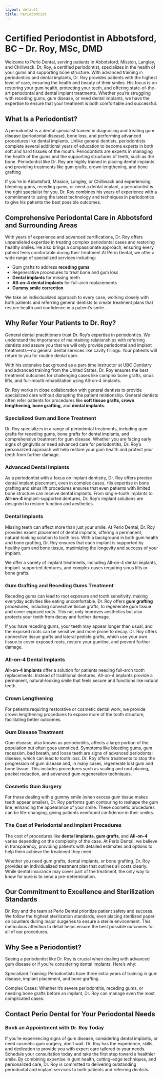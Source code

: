 ```yaml
---
layout: default
title: Periodontist
---
```


<h1>Certified Periodontist in Abbotsford, BC – Dr. Roy, MSc, DMD</h1>
<p>Welcome to Perio Dental, serving patients in Abbotsford, Mission, Langley, and Chilliwack. Dr. Roy, a certified periodontist, specializes in the health of your gums and supporting bone structure. With advanced training in periodontics and dental implants, Dr. Roy provides patients with the highest level of care, ensuring the health and beauty of their smiles. His focus is on restoring your gum health, protecting your teeth, and offering state-of-the-art periodontal and dental implant treatments. Whether you’re struggling with receding gums, gum disease, or need dental implants, we have the expertise to ensure that your treatment is both comfortable and successful.</p>

<h2>What Is a Periodontist?</h2>
<p>A periodontist is a dental specialist trained in diagnosing and treating gum disease (periodontal disease), bone loss, and performing advanced procedures like dental implants. Unlike general dentists, periodontists complete several additional years of education to become experts in both soft and hard tissues of the mouth. Periodontists are experts in managing the health of the gums and the supporting structures of teeth, such as the bone. Periodontist like Dr. Roy are highly trained in placing dental implants and providing treatments like gum grafts, crown lengthening, and bone grafting</p>

<p>If you're in Abbotsford, Mission, Langley, or Chilliwack and experiencing bleeding gums, receding gums, or need a dental implant, a periodontist is the right specialist for you. Dr. Roy combines his years of experience with a commitment to using the latest technology and techniques in periodontics to give his patients the best possible outcomes.</p>

<h2>Comprehensive Periodontal Care in Abbotsford and Surrounding Areas</h2>
<p>With years of experience and advanced certifications, Dr. Roy offers unparalleled expertise in treating complex periodontal cases and restoring healthy smiles. He also brings a compassionate approach, ensuring every patient feels comfortable during their treatment.At Perio Dental, we offer a wide range of specialized services including:</p>
<ul>
    <li>Gum grafts to address <strong>receding gums</strong></li>
    <li>Regenerative procedures to treat bone and gum loss</li>
    <li><strong>Dental implants</strong> for missing teeth</li>
    <li><strong>All-on-4 dental implants</strong> for full-arch replacements</li>
    <li><strong>Gummy smile correction</strong></li>
</ul>
<p>We take an individualized approach to every case, working closely with both patients and referring general dentists to create treatment plans that restore health and confidence in a patient’s smile.</p>

<h2>Why Refer Your Patients to Dr. Roy?</h2>
<p>General dental practitioners trust Dr. Roy’s expertise in periodontics. We understand the importance of maintaining relationships with referring dentists and assure you that we will only provide periodontal and implant treatments—no general dental services like cavity fillings. Your patients will return to you for routine dental care.</p>
<p>With his extensive background as a part-time instructor at UBC Dentistry and advanced training from the United States, Dr. Roy ensures the best treatment outcomes for challenging cases like complex bone grafts, sinus lifts, and full-mouth rehabilitation using All-on-4 implants.</p>
<p>Dr. Roy works in close collaboration with general dentists to provide specialized care without disrupting the patient relationship. General dentists often refer patients for procedures like <strong>soft tissue grafts, crown lengthening, bone grafting,</strong> and <strong>dental implants</strong>.</p>
<h3>Specialized Gum and Bone Treatment</h3>
<p>Dr. Roy specializes in a range of periodontal treatments, including gum grafts for receding gums, bone grafts for dental implants, and comprehensive treatment for gum disease. Whether you are facing early signs of gingivitis or need advanced care for periodontitis, Dr. Roy’s personalized approach will help restore your gum health and protect your teeth from further damage.</p>
<h3>Advanced Dental Implants</h3>
<p>As a periodontist with a focus on implant dentistry, Dr. Roy offers precise dental implant placement, even in complex cases. His expertise in bone grafting and sinus lift procedures ensures that even patients with limited bone structure can receive dental implants. From single-tooth implants to <strong>All-on-4</strong> implant-supported dentures, Dr. Roy’s implant solutions are designed to restore function and aesthetics.</p>

 <h3>Dental Implants</h3>
<p>Missing teeth can affect more than just your smile. At Perio Dental, Dr. Roy provides expert placement of dental implants, offering a permanent, natural-looking solution to tooth loss. With a background in both gum health and bone grafting, Dr. Roy ensures that each implant is supported by healthy gum and bone tissue, maximizing the longevity and success of your implant.</p>

<p>We offer a variety of implant treatments, including All-on-4 dental implants, implant-supported dentures, and complex cases requiring sinus lifts or bone grafts.</p>

<h3>Gum Grafting and Receding Gums Treatment</h3>
<p>Receding gums can lead to root exposure and tooth sensitivity, making everyday activities like eating uncomfortable. Dr. Roy offers <strong>gum grafting</strong> procedures, including connective tissue grafts, to regenerate gum tissue and cover exposed roots. This not only improves aesthetics but also protects your teeth from decay and further damage.</p>
<p>If you have receding gums, your teeth may appear longer than usual, and the exposed roots can be sensitive and more prone to decay. Dr. Roy offers connective tissue grafts and lateral pedicle grafts, which use your own tissue to cover exposed roots, restore your gumline, and prevent further damage.</p>


<h3>All-on-4 Dental Implants</h3>
<p><strong>All-on-4 implants</strong> offer a solution for patients needing full-arch tooth replacements. Instead of traditional dentures, All-on-4 implants provide a permanent, natural-looking smile that feels secure and functions like natural teeth.</p>
<h3>Crown Lengthening</h3>
<p>For patients requiring restorative or cosmetic dental work, we provide crown lengthening procedures to expose more of the tooth structure, facilitating better outcomes.</p>
<h3>Gum Disease Treatment</h3>
<p>Gum disease, also known as periodontitis, affects a large portion of the population but often goes unnoticed. Symptoms like bleeding gums, gum recession, bad breath, and loose teeth are signs of advanced periodontal disease, which can lead to tooth loss. Dr. Roy offers treatments to stop the progression of gum disease and, in many cases, regenerate lost gum and bone tissue. This includes procedures such as scaling and root planing, pocket reduction, and advanced gum regeneration techniques.</p>
<h3>Cosmetic Gum Surgery</h3>
<p>For those dealing with a gummy smile (when excess gum tissue makes teeth appear smaller), Dr. Roy performs gum contouring to reshape the gum line, enhancing the appearance of your smile. These cosmetic procedures can be life-changing, giving patients newfound confidence in their smiles.</p>
<h3>The Cost of Periodontal and Implant Procedures</h3>
<p>The cost of procedures like <strong>dental implants</strong>, <strong>gum grafts</strong>, and <strong>All-on-4</strong> varies depending on the complexity of the case. At Perio Dental, we believe in transparency, providing patients with detailed estimates and options to help them achieve the treatment they need.</p>
<p>Whether you need gum grafts, dental implants, or bone grafting, Dr. Roy provides an individualized treatment plan that outlines all costs clearly. While dental insurance may cover part of the treatment, the only way to know for sure is to send a pre-determination.</p>

<h2>Our Commitment to Excellence and Sterilization Standards</h2>
<p>Dr. Roy and the team at Perio Dental prioritize patient safety and success. We follow the highest sterilization standards, even placing sterilized paper on counters during major surgeries to ensure a sterile environment. This meticulous attention to detail helps ensure the best possible outcomes for all of our procedures.</p>
<h2>Why See a Periodontist?</h2>
<p>Seeing a periodontist like Dr. Roy is crucial when dealing with advanced gum disease or if you’re considering dental implants. Here’s why:</p>

<p>Specialized Training: Periodontists have three extra years of training in gum disease, implant placement, and bone grafting.</p>
<p>Complex Cases: Whether it’s severe periodontitis, receding gums, or needing bone grafts before an implant, Dr. Roy can manage even the most complicated cases.</p>


<h2>Contact Perio Dental for Your Periodontal Needs</h2>
<h3>Book an Appointment with Dr. Roy Today</h3>
<p>If you’re experiencing signs of gum disease, considering dental implants, or need cosmetic gum surgery, don’t wait. Dr. Roy has the experience, skills, and dedication to provide you with expert care tailored to your needs. Schedule your consultation today and take the first step toward a healthier smile. By combining expertise in gum health, cutting-edge techniques, and personalized care, Dr. Roy is committed to delivering outstanding periodontal and implant services to both patients and referring dentists.</p>
